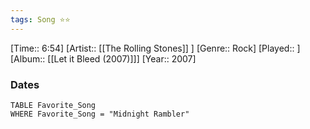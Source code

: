 ```yaml
---
tags: Song ⭐⭐ 
---
```

[Time:: 6:54]
[Artist:: [[The Rolling Stones]] ]
[Genre:: Rock]
[Played:: ]
[Album:: [[Let it Bleed (2007)]]]
[Year:: 2007]
### Dates
````dataview
TABLE Favorite_Song
WHERE Favorite_Song = "Midnight Rambler"
````